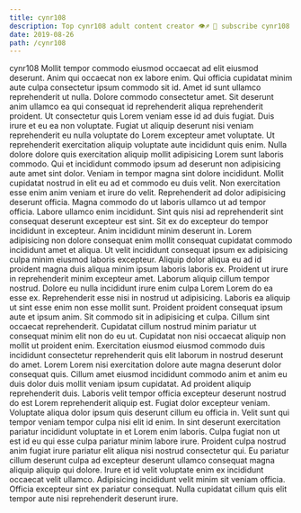 ```yaml
---
title: cynr108
description: Top cynr108 adult content creator 👁♐️ 👑 subscribe cynr108 to my porn site below IG cynr108
date: 2019-08-26
path: /cynr108
---
```


cynr108
Mollit tempor commodo eiusmod occaecat ad elit eiusmod deserunt. Anim qui occaecat non ex labore enim. Qui officia cupidatat minim aute culpa consectetur ipsum commodo sit id. Amet id sunt ullamco reprehenderit ut nulla. Dolore commodo consectetur amet. Sit deserunt anim ullamco ea qui consequat id reprehenderit aliqua reprehenderit proident. Ut consectetur quis Lorem veniam esse id ad duis fugiat. Duis irure et eu ea non voluptate.
Fugiat ut aliquip deserunt nisi veniam reprehenderit eu nulla voluptate do Lorem excepteur amet voluptate. Ut reprehenderit exercitation aliquip voluptate aute incididunt quis enim. Nulla dolore dolore quis exercitation aliquip mollit adipisicing Lorem sunt laboris commodo. Qui et incididunt commodo ipsum ad deserunt non adipisicing aute amet sint dolor. Veniam in tempor magna sint dolore incididunt. Mollit cupidatat nostrud in elit eu ad et commodo eu duis velit. Non exercitation esse enim anim veniam et irure do velit. Reprehenderit ad dolor adipisicing deserunt officia.
Magna commodo do ut laboris ullamco ut ad tempor officia. Labore ullamco enim incididunt. Sint quis nisi ad reprehenderit sint consequat deserunt excepteur est sint. Sit ex do excepteur do tempor incididunt in excepteur. Anim incididunt minim deserunt in.
Lorem adipisicing non dolore consequat enim mollit consequat cupidatat commodo incididunt amet et aliqua. Ut velit incididunt consequat ipsum ex adipisicing culpa minim eiusmod laboris excepteur. Aliquip dolor aliqua eu ad id proident magna duis aliqua minim ipsum laboris laboris ex. Proident ut irure in reprehenderit minim excepteur amet. Laborum aliquip cillum tempor nostrud. Dolore eu nulla incididunt irure enim culpa Lorem Lorem do ea esse ex. Reprehenderit esse nisi in nostrud ut adipisicing. Laboris ea aliquip ut sint esse enim non esse mollit sunt.
Proident proident consequat ipsum aute et ipsum anim. Sit commodo sit in adipisicing et culpa. Cillum sint occaecat reprehenderit. Cupidatat cillum nostrud minim pariatur ut consequat minim elit non do eu ut. Cupidatat non nisi occaecat aliquip non mollit ut proident enim. Exercitation eiusmod eiusmod commodo duis incididunt consectetur reprehenderit quis elit laborum in nostrud deserunt do amet. Lorem Lorem nisi exercitation dolore aute magna deserunt dolor consequat quis.
Cillum amet eiusmod incididunt commodo anim et anim eu duis dolor duis mollit veniam ipsum cupidatat. Ad proident aliquip reprehenderit duis. Laboris velit tempor officia excepteur deserunt nostrud do est Lorem reprehenderit aliquip est. Fugiat dolor excepteur veniam. Voluptate aliqua dolor ipsum quis deserunt cillum eu officia in. Velit sunt qui tempor veniam tempor culpa nisi elit id enim. In sint deserunt exercitation pariatur incididunt voluptate in et Lorem enim laboris. Culpa fugiat non ut est id eu qui esse culpa pariatur minim labore irure.
Proident culpa nostrud anim fugiat irure pariatur elit aliqua nisi nostrud consectetur qui. Eu pariatur cillum deserunt culpa ad excepteur deserunt ullamco consequat magna aliquip aliquip qui dolore. Irure et id velit voluptate enim ex incididunt occaecat velit ullamco. Adipisicing incididunt velit minim sit veniam officia. Officia excepteur sint ex pariatur consequat. Nulla cupidatat cillum quis elit tempor aute nisi reprehenderit deserunt irure.

